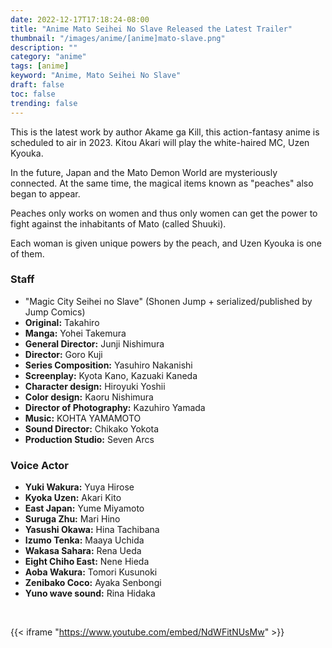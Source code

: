 ```yaml
---
date: 2022-12-17T17:18:24-08:00
title: "Anime Mato Seihei No Slave Released the Latest Trailer"
thumbnail: "/images/anime/[anime]mato-slave.png"
description: ""
category: "anime"
tags: [anime]
keyword: "Anime, Mato Seihei No Slave"
draft: false
toc: false
trending: false
---
```


This is the latest work by author Akame ga Kill, this action-fantasy anime is scheduled to air in 2023.
Kitou Akari will play the white-haired MC, Uzen Kyouka.

In the future, Japan and the Mato Demon World are mysteriously connected. At the same time, the magical items known as "peaches" also began to appear.

Peaches only works on women and thus only women can get the power to fight against the inhabitants of Mato (called Shuuki).

Each woman is given unique powers by the peach, and Uzen Kyouka is one of them.

### Staff
- "Magic City Seihei no Slave" (Shonen Jump + serialized/published by Jump Comics)
- **Original:** Takahiro
- **Manga:** Yohei Takemura
- **General Director:** Junji Nishimura
- **Director:** Goro Kuji
- **Series Composition:** Yasuhiro Nakanishi
- **Screenplay:** Kyota Kano, Kazuaki Kaneda
- **Character design:** Hiroyuki Yoshii
- **Color design:** Kaoru Nishimura
- **Director of Photography:** Kazuhiro Yamada
- **Music:** KOHTA YAMAMOTO
- **Sound Director:** Chikako Yokota
- **Production Studio:** Seven Arcs

### Voice Actor
- **Yuki Wakura:** Yuya Hirose
- **Kyoka Uzen:** Akari Kito
- **East Japan:** Yume Miyamoto
- **Suruga Zhu:** Mari Hino
- **Yasushi Okawa:** Hina Tachibana
- **Izumo Tenka:** Maaya Uchida
- **Wakasa Sahara:** Rena Ueda
- **Eight Chiho East:** Nene Hieda
- **Aoba Wakura:** Tomori Kusunoki
- **Zenibako Coco:** Ayaka Senbongi
- **Yuno wave sound:** Rina Hidaka

&nbsp;

{{< iframe "https://www.youtube.com/embed/NdWFitNUsMw" >}}


